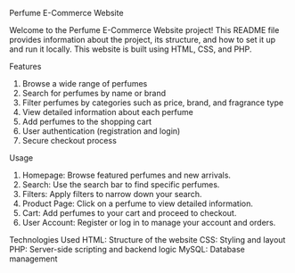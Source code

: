 Perfume E-Commerce Website

Welcome to the Perfume E-Commerce Website project! This README file provides information about the project, its structure, and how to set it up and run it locally. This website is built using HTML, CSS, and PHP.

Features

1. Browse a wide range of perfumes
2. Search for perfumes by name or brand
3. Filter perfumes by categories such as price, brand, and fragrance type
4. View detailed information about each perfume
5. Add perfumes to the shopping cart
6. User authentication (registration and login)
7. Secure checkout process

Usage

1. Homepage: Browse featured perfumes and new arrivals.
2. Search: Use the search bar to find specific perfumes.
3. Filters: Apply filters to narrow down your search.
4. Product Page: Click on a perfume to view detailed information.
5. Cart: Add perfumes to your cart and proceed to checkout.
6. User Account: Register or log in to manage your account and orders.

Technologies Used
HTML: Structure of the website
CSS: Styling and layout
PHP: Server-side scripting and backend logic
MySQL: Database management
